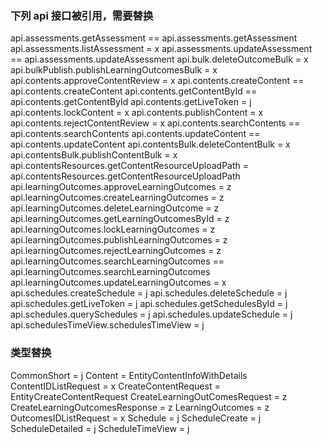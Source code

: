 ### 下列 api 接口被引用，需要替换

api.assessments.getAssessment == api.assessments.getAssessment
api.assessments.listAssessment = x
api.assessments.updateAssessment == api.assessments.updateAssessment
api.bulk.deleteOutcomeBulk = x
api.bulkPublish.publishLearningOutcomesBulk = x
api.contents.approveContentReview = x
api.contents.createContent == api.contents.createContent
api.contents.getContentById == api.contents.getContentById
api.contents.getLiveToken = j
api.contents.lockContent = x
api.contents.publishContent = x
api.contents.rejectContentReview = x
api.contents.searchContents == api.contents.searchContents
api.contents.updateContent == api.contents.updateContent
api.contentsBulk.deleteContentBulk = x
api.contentsBulk.publishContentBulk = x
api.contentsResources.getContentResourceUploadPath = api.contentsResources.getContentResourceUploadPath
api.learningOutcomes.approveLearningOutcomes = z
api.learningOutcomes.createLearningOutcomes = z
api.learningOutcomes.deleteLearningOutcome = z
api.learningOutcomes.getLearningOutcomesById = z
api.learningOutcomes.lockLearningOutcomes = z
api.learningOutcomes.publishLearningOutcomes = z
api.learningOutcomes.rejectLearningOutcomes = z
api.learningOutcomes.searchLearningOutcomes == api.learningOutcomes.searchLearningOutcomes
api.learningOutcomes.updateLearningOutcomes = x
api.schedules.createSchedule = j
api.schedules.deleteSchedule = j
api.schedules.getLiveToken = j
api.schedules.getSchedulesById = j
api.schedules.querySchedules = j
api.schedules.updateSchedule = j
api.schedulesTimeView.schedulesTimeView = j

### 类型替换

CommonShort = j
Content = EntityContentInfoWithDetails
ContentIDListRequest = x
CreateContentRequest = EntityCreateContentRequest
CreateLearningOutComesRequest = z
CreateLearningOutcomesResponse = z
LearningOutcomes = z
OutcomesIDListRequest = x
Schedule = j
ScheduleCreate = j
ScheduleDetailed = j
ScheduleTimeView = j

